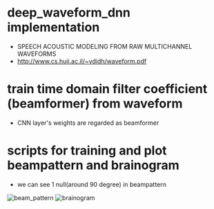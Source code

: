 # deep_waveform_dnn implementation
- SPEECH ACOUSTIC MODELING FROM RAW MULTICHANNEL WAVEFORMS
- http://www.cs.huji.ac.il/~ydidh/waveform.pdf

# train time domain filter coefficient (beamformer) from waveform
- CNN layer's weights are regarded as beamformer

# scripts for training and plot beampattern and brainogram
- we can see 1 null(around 90 degree) in beampattern

![beam_pattern](https://user-images.githubusercontent.com/41845296/57136572-31fcc480-6de8-11e9-8298-d6db20e11a98.png)
![brainogram](https://user-images.githubusercontent.com/41845296/57136573-31fcc480-6de8-11e9-9483-413bcaeee2a2.png)

